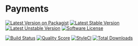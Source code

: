 # Payments

[![Latest Version on Packagist](https://img.shields.io/packagist/v/bytic/payments.svg?style=flat-square)](https://packagist.org/packages/bytic/payments)
[![Latest Stable Version](https://poser.pugx.org/bytic/payments/v/stable)](https://packagist.org/packages/bytic/payments)
[![Latest Unstable Version](https://poser.pugx.org/bytic/payments/v/unstable)](https://packagist.org/packages/bytic/payments)
[![Software License](https://img.shields.io/badge/license-MIT-brightgreen.svg?style=flat-square)](LICENSE)

[![Build Status](https://img.shields.io/travis/bytic/payments/master.svg?style=flat-square)](https://travis-ci.org/bytic/framework)
[![Quality Score](https://img.shields.io/scrutinizer/g/bytic/payments.svg?style=flat-square)](https://scrutinizer-ci.com/g/bytic/payments)
[![StyleCI](https://styleci.io/repos/95359082/shield?branch=master)](https://styleci.io/repos/95359082)
[![Total Downloads](https://img.shields.io/packagist/dt/bytic/payments.svg?style=flat-square)](https://packagist.org/packages/bytic/payments)


